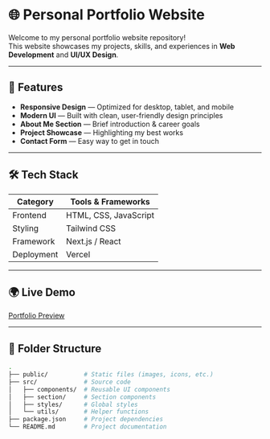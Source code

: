 # 🌐 Personal Portfolio Website

Welcome to my personal portfolio website repository!  
This website showcases my projects, skills, and experiences in **Web Development** and **UI/UX Design**.

---

## 🚀 Features

- **Responsive Design** — Optimized for desktop, tablet, and mobile
- **Modern UI** — Built with clean, user-friendly design principles
- **About Me Section** — Brief introduction & career goals
- **Project Showcase** — Highlighting my best works
- **Contact Form** — Easy way to get in touch

---

## 🛠️ Tech Stack

| Category       | Tools & Frameworks |
| -------------- | ------------------- |
| Frontend       | HTML, CSS, JavaScript |
| Styling        | Tailwind CSS |
| Framework      | Next.js / React |
| Deployment     | Vercel |

---

## 🌍 Live Demo
[Portfolio Preview](https://rayhan-portofolio-nine.vercel.app/)

---

## 📂 Folder Structure

```bash
.
├── public/          # Static files (images, icons, etc.)
├── src/             # Source code
│   ├── components/  # Reusable UI components
│   ├── section/     # Section components
│   ├── styles/      # Global styles
│   └── utils/       # Helper functions
├── package.json     # Project dependencies
└── README.md        # Project documentation

